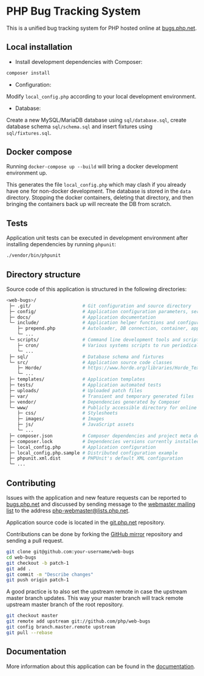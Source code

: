 # PHP Bug Tracking System

This is a unified bug tracking system for PHP hosted online at
[bugs.php.net](https://bugs.php.net).

## Local installation

* Install development dependencies with Composer:

```bash
composer install
```

* Configuration:

Modify `local_config.php` according to your local development environment.

* Database:

Create a new MySQL/MariaDB database using `sql/database.sql`, create database
schema `sql/schema.sql` and insert fixtures using `sql/fixtures.sql`.

## Docker compose

Running `docker-compose up --build` will bring a docker development environment up.

This generates the file `local_config.php` which may clash if you already have one for non-docker development. The database is stored in the `data` directory. Stopping the docker containers, deleting that directory, and then bringing the containers back up will recreate the DB from scratch.

## Tests

Application unit tests can be executed in development environment after
installing dependencies by running `phpunit`:

```bash
./vendor/bin/phpunit
```

## Directory structure

Source code of this application is structured in the following directories:

```bash
<web-bugs>/
 ├─ .git/                   # Git configuration and source directory
 ├─ config/                 # Application configuration parameters, services...
 ├─ docs/                   # Application documentation
 └─ include/                # Application helper functions and configuration
    ├─ prepend.php          # Autoloader, DB connection, container, app initialization
    └─ ...
 └─ scripts/                # Command line development tools and scripts
    ├─ cron/                # Various systems scripts to run periodically on the server
    └─ ...
 ├─ sql/                    # Database schema and fixtures
 └─ src/                    # Application source code classes
    ├─ Horde/               # https://www.horde.org/libraries/Horde_Text_Diff
    └─ ...
 ├─ templates/              # Application templates
 ├─ tests/                  # Application automated tests
 ├─ uploads/                # Uploaded patch files
 ├─ var/                    # Transient and temporary generated files
 ├─ vendor/                 # Dependencies generated by Composer
 └─ www/                    # Publicly accessible directory for online bugs.php.net
    ├─ css/                 # Stylesheets
    ├─ images/              # Images
    ├─ js/                  # JavaScript assets
    └─ ...
 ├─ composer.json           # Composer dependencies and project meta definition
 ├─ composer.lock           # Dependencies versions currently installed
 ├─ local_config.php        # Application configuration
 ├─ local_config.php.sample # Distributed configuration example
 ├─ phpunit.xml.dist        # PHPUnit's default XML configuration
 └─ ...
```

## Contributing

Issues with the application and new feature requests can be reported to
[bugs.php.net](https://bugs.php.net) and discussed by sending message to the
[webmaster mailing list](http://news.php.net/php.webmaster) to the address
php-webmaster@lists.php.net.

Application source code is located in the
[git.php.net](https://git.php.net/?p=web/bugs.git) repository.

Contributions can be done by forking the [GitHub mirror](https://github.com/php/web-bugs)
repository and sending a pull request.

```bash
git clone git@github.com:your-username/web-bugs
cd web-bugs
git checkout -b patch-1
git add .
git commit -m "Describe changes"
git push origin patch-1
```

A good practice is to also set the upstream remote in case the upstream master
branch updates. This way your master branch will track remote upstream master
branch of the root repository.

```bash
git checkout master
git remote add upstream git://github.com/php/web-bugs
git config branch.master.remote upstream
git pull --rebase
```

## Documentation

More information about this application can be found in the [documentation](/docs).
